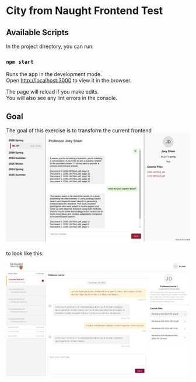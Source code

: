 # City from Naught Frontend Test

## Available Scripts

In the project directory, you can run:

### `npm start`

Runs the app in the development mode.\
Open [http://localhost:3000](http://localhost:3000) to view it in the browser.

The page will reload if you make edits.\
You will also see any lint errors in the console.

## Goal

The goal of this exercise is to transform the current frontend 
![current state](public/current_state.png "Current State")


to look like this:

![goal](public/goal.png "Goal")

